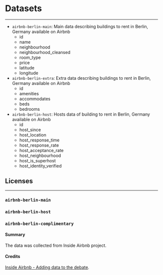 # Datasets 

---
- `airbnb-berlin-main`: Main data describing buildings to rent in Berlin, Germany available on Airbnb
    - id
    - name
    - neighbourhood
    - neighbourhood_cleansed
    - room_type
    - price
    - latitude
    - longitude
- `airbnb-berlin-extra`: Extra data describing buildings to rent in Berlin, Germany available on Airbnb
    - id
    - amenities
    - accommodates
    - beds
    - bedrooms
- `airbnb-berlin-host`: Hosts data of building to rent in Berlin, Germany available on Airbnb
    - id
    - host_since
    - host_location
    - host_response_time
    - host_response_rate
    - host_acceptance_rate
    - host_neighbourhood
    - host_is_superhost
    - host_identity_verified

## Licenses

---
### `airbnb-berlin-main`
### `airbnb-berlin-host`
### `airbnb-berlin-complimentary`

#### Summary
The data was collected from Inside Airbnb project. 

#### Credits
[Inside Airbnb - Adding data to the debate](http://insideairbnb.com/get-the-data.html).

